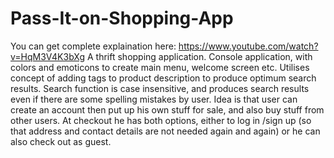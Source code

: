 # Pass-It-on-Shopping-App
You can get complete explaination here: https://www.youtube.com/watch?v=HqM3V4K3bXg
A thrift shopping application. Console application, with colors and emoticons to create main menu, welcome screen etc. Utilises concept of adding tags to product description to produce optimum search results. Search function is case insensitive, and produces search results even if there are some spelling mistakes by user. Idea is that user can create an account then put up his own stuff for sale, and also buy stuff from other users. At checkout he has both options, either to log in /sign up (so that address and contact details are not needed again and again) or he can also check out as guest.
